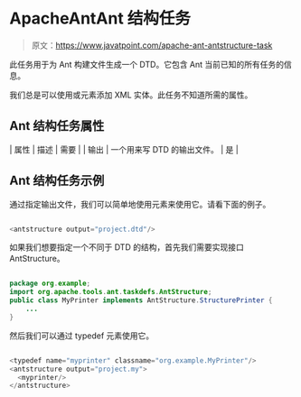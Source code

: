 # ApacheAntAnt 结构任务

> 原文：<https://www.javatpoint.com/apache-ant-antstructure-task>

此任务用于为 Ant 构建文件生成一个 DTD。它包含 Ant 当前已知的所有任务的信息。

我们总是可以使用<taskdef>或<typedef>元素添加 XML 实体。此任务不知道所需的属性。</typedef></taskdef>

## Ant 结构任务属性

| 属性 | 描述 | 需要 |
| 输出 | 一个用来写 DTD 的输出文件。 | 是 |

## Ant 结构任务示例

通过指定输出文件，我们可以简单地使用<antstructure>元素来使用它。请看下面的例子。</antstructure>

```java

<antstructure output="project.dtd"/>

```

如果我们想要指定一个不同于 DTD 的结构，首先我们需要实现接口 AntStructure。

```java

package org.example;
import org.apache.tools.ant.taskdefs.AntStructure;
public class MyPrinter implements AntStructure.StructurePrinter {
    ...
}

```

然后我们可以通过 typedef 元素使用它。

```java

<typedef name="myprinter" classname="org.example.MyPrinter"/>
<antstructure output="project.my">
  <myprinter/>
</antstructure>

```